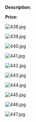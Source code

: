 **Description:**

**Price:**

![438.jpg](../images/438.jpg)

![439.jpg](../images/439.jpg)

![440.jpg](../images/440.jpg)

![441.jpg](../images/441.jpg)

![442.jpg](../images/442.jpg)

![443.jpg](../images/443.jpg)

![444.jpg](../images/444.jpg)

![445.jpg](../images/445.jpg)

![446.jpg](../images/446.jpg)

![447.jpg](../images/447.jpg)
